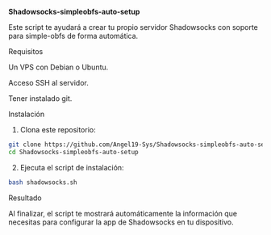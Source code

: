 **Shadowsocks-simpleobfs-auto-setup**

Este script te ayudará a crear tu propio servidor Shadowsocks con soporte para simple-obfs de forma automática.

Requisitos

Un VPS con Debian o Ubuntu.

Acceso SSH al servidor.

Tener instalado git.


Instalación

1. Clona este repositorio:

```bash
git clone https://github.com/Angel19-Sys/Shadowsocks-simpleobfs-auto-setup.git
cd Shadowsocks-simpleobfs-auto-setup
```


2. Ejecuta el script de instalación:

```bash
bash shadowsocks.sh
```


Resultado

Al finalizar, el script te mostrará automáticamente la información que necesitas para configurar la app de Shadowsocks en tu dispositivo.
